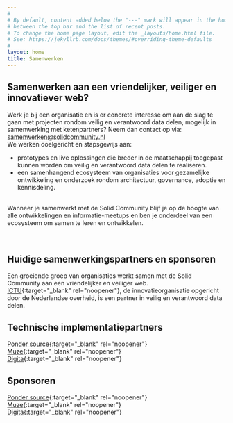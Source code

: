 ```yaml
---
#
# By default, content added below the "---" mark will appear in the home page
# between the top bar and the list of recent posts.
# To change the home page layout, edit the _layouts/home.html file.
# See: https://jekyllrb.com/docs/themes/#overriding-theme-defaults
#
layout: home
title: Samenwerken
---
```


## Samenwerken aan een vriendelijker, veiliger en innovatiever web?

Werk je bij een organisatie en is er concrete interesse om aan de slag te gaan met projecten rondom veilig en verantwoord data delen, mogelijk in samenwerking met ketenpartners?
Neem dan contact op via: <samenwerken@solidcommunity.nl> <br>
We werken doelgericht en stapsgewijs aan:
* prototypes en live oplossingen die breder in de maatschappij toegepast kunnen worden om veilig en verantwoord data delen te realiseren.
* een samenhangend ecosysteem van organisaties voor gezamelijke ontwikkeling en onderzoek rondom architectuur, governance, adoptie en kennisdeling.
<br>
Wanneer je samenwerkt met de Solid Community blijf je op de hoogte van alle ontwikkelingen en informatie-meetups en ben je onderdeel van een ecosysteem om samen te leren en ontwikkelen.
<br>
<br>
<br>

## Huidige samenwerkingspartners en sponsoren

Een groeiende groep van organisaties werkt samen met de Solid Community aan een vriendelijker en veiliger web.<br>
[ICTU](www.ICTU.nl){:target="_blank" rel="noopener"}, de innovatieorganisatie opgericht door de Nederlandse overheid, is een partner in veilig en verantwoord data delen. 

## Technische implementatiepartners
[Ponder source](https://www.pondersource.com){:target="_blank" rel="noopener"}<br>
[Muze](https://www.muze.nl){:target="_blank" rel="noopener"}<br>
[Digita](https://www.digita.ai){:target="_blank" rel="noopener"}<br>

## Sponsoren
[Ponder source](https://www.pondersource.com){:target="_blank" rel="noopener"}<br>
[Muze](https://www.muze.nl){:target="_blank" rel="noopener"}<br>
[Digita](https://www.digita.ai){:target="_blank" rel="noopener"}<br>

